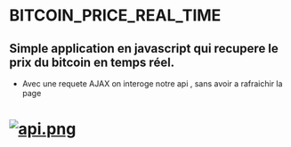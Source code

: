 # BITCOIN_PRICE_REAL_TIME

## Simple application en javascript qui recupere le prix du bitcoin en temps réel. 
* Avec une requete AJAX on interoge notre api , sans avoir a rafraichir la page
# [![api.png](https://rismo.fr/img/AJAX_API_BITCOINS.png)](https://rismo.fr/apps/BITCOINS/)
